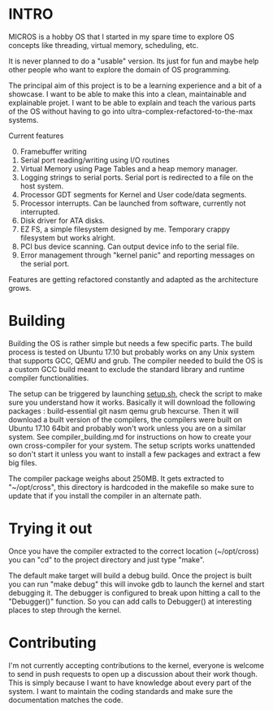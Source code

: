# INTRO #

MICROS is a hobby OS that I started in my spare time to explore OS concepts like
threading, virtual memory, scheduling, etc.

It is never planned to do a "usable" version. Its just for fun and maybe help
other people who want to explore the domain of OS programming.

The principal aim of this project is to be a learning experience and a bit of a 
showcase. I want to be able to make this into a clean, maintainable and 
explainable projet. I want to be able to explain and teach the various parts of 
the OS without having to go into ultra-complex-refactored-to-the-max systems.

Current features

0. Framebuffer writing
1. Serial port reading/writing using I/O routines
2. Virtual Memory using Page Tables and a heap memory manager.
3. Logging strings to serial ports. Serial port is redirected to a file on the host system.
4. Processor GDT segments for Kernel and User code/data segments.
5. Processor interrupts. Can be launched from software, currently not interrupted.
6. Disk driver for ATA disks.
7. EZ FS, a simple filesystem designed by me. Temporary crappy filesystem but works alright.
8. PCI bus device scanning. Can output device info to the serial file.
9. Error management through "kernel panic" and reporting messages on the serial port.

Features are getting refactored constantly and adapted as the architecture grows. 

# Building #

Building the OS is rather simple but needs a few specific parts. The build 
process is tested on Ubuntu 17.10 but probably works on any Unix system that 
supports GCC, QEMU and grub. The compiler needed to build the OS is a custom GCC
build meant to exclude the standard library and runtime compiler 
functionalities.

The setup can be triggered by launching [setup.sh](https://github.com/tristanred/micros/blob/master/setup.sh), check the script to
make sure you understand how it works. Basically it will download the following
packages : build-essential git nasm qemu grub hexcurse. Then it will download
a built version of the compilers, the compilers were built on Ubuntu 17.10 64bit
and probably won't work unless you are on a similar system. 
See compiler_building.md for instructions on how to create your own cross-compiler for your system. The setup scripts works unattended so don't 
start it unless you want to install a few packages and extract a few big files.

The compiler package weighs about 250MB. It gets extracted to "~/opt/cross", 
this directory is hardcoded in the makefile so make sure to update that if you 
install the compiler in an alternate path.

# Trying it out #

Once you have the compiler extracted to the correct location (~/opt/cross) you
can "cd" to the project directory and just type "make". 

The default make target will build a debug build. Once the project is built you 
can run "make debug" this will invoke gdb to launch the kernel and start 
debugging it. The debugger is configured to break upon hitting a call to the 
"Debugger()" function. So you can add calls to Debugger() at interesting places 
to step through the kernel.

# Contributing #

I'm not currently accepting contributions to the kernel, everyone is welcome to 
send in push requests to open up a discussion about their work though. 
This is simply because I want to have knowledge about every part of the system. 
I want to maintain the coding standards and make sure the documentation matches 
the code.

